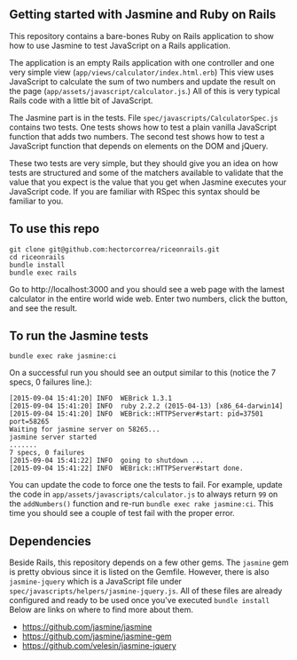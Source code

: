 ## Getting started with Jasmine and Ruby on Rails

This repository contains a bare-bones Ruby on Rails application to show how to use Jasmine to test JavaScript on a Rails application.

The application is an empty Rails application with one controller and one very simple view (`app/views/calculator/index.html.erb`) This view uses JavaScript to calculate the sum of two numbers and update the result on the page (`app/assets/javascript/calculator.js`.) All of this is very typical Rails code with a little bit of JavaScript.

The Jasmine part is in the tests. File `spec/javascripts/CalculatorSpec.js` contains two tests. One tests shows how to test a plain vanilla JavaScript function that adds two numbers. The second test shows how to test a JavaScript function that depends on elements on the DOM and jQuery.

These two tests are very simple, but they should give you an idea on how tests are structured and some of the matchers available to validate that the value that you expect is the value that you get when Jasmine executes your JavaScript code. If you are familiar with RSpec this syntax should be familiar to you.


## To use this repo

    git clone git@github.com:hectorcorrea/riceonrails.git
    cd riceonrails
    bundle install
    bundle exec rails

Go to http://localhost:3000 and you should see a web page with the lamest calculator in the entire world wide web. Enter two numbers, click the button, and see the result.


## To run the Jasmine tests

    bundle exec rake jasmine:ci

On a successful run you should see an output similar to this (notice the 7 specs, 0 failures line.):

    [2015-09-04 15:41:20] INFO  WEBrick 1.3.1
    [2015-09-04 15:41:20] INFO  ruby 2.2.2 (2015-04-13) [x86_64-darwin14]
    [2015-09-04 15:41:20] INFO  WEBrick::HTTPServer#start: pid=37501 port=58265
    Waiting for jasmine server on 58265...
    jasmine server started
    .......
    7 specs, 0 failures
    [2015-09-04 15:41:22] INFO  going to shutdown ...
    [2015-09-04 15:41:22] INFO  WEBrick::HTTPServer#start done.

You can update the code to force one the tests to fail. For example, update the code in `app/assets/javascripts/calculator.js` to always return `99` on the `addNumbers()` function and re-run `bundle exec rake jasmine:ci`. This time you should see a couple of test fail with the proper error.


## Dependencies

Beside Rails, this repository depends on a few other gems. The `jasmine` gem is pretty obvious since it is listed on the Gemfile. However, there is also `jasmine-jquery` which is a JavaScript file under `spec/javascripts/helpers/jasmine-jquery.js`. All of these files are already configured and ready to be used once you've executed `bundle install` Below are links on where to find more about them.

  * https://github.com/jasmine/jasmine
  * https://github.com/jasmine/jasmine-gem
  * https://github.com/velesin/jasmine-jquery

